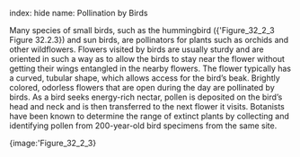 index: hide
name: Pollination by Birds

Many species of small birds, such as the hummingbird ({'Figure_32_2_3 Figure 32.2.3}) and sun birds, are pollinators for plants such as orchids and other wildflowers. Flowers visited by birds are usually sturdy and are oriented in such a way as to allow the birds to stay near the flower without getting their wings entangled in the nearby flowers. The flower typically has a curved, tubular shape, which allows access for the bird’s beak. Brightly colored, odorless flowers that are open during the day are pollinated by birds. As a bird seeks energy-rich nectar, pollen is deposited on the bird’s head and neck and is then transferred to the next flower it visits. Botanists have been known to determine the range of extinct plants by collecting and identifying pollen from 200-year-old bird specimens from the same site.


{image:'Figure_32_2_3}
        
